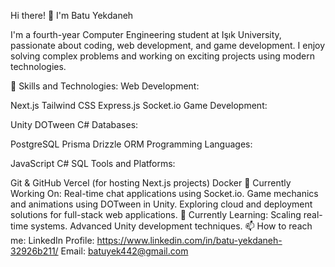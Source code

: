 Hi there! 👋 I'm Batu Yekdaneh

I'm a fourth-year Computer Engineering student at Işık University, passionate about coding, web development, and game development. I enjoy solving complex problems and working on exciting projects using modern technologies.

🌟 Skills and Technologies:
Web Development:

Next.js
Tailwind CSS
Express.js
Socket.io
Game Development:

Unity
DOTween
C#
Databases:

PostgreSQL
Prisma
Drizzle ORM
Programming Languages:

JavaScript
C#
SQL
Tools and Platforms:

Git & GitHub
Vercel (for hosting Next.js projects)
Docker
💼 Currently Working On:
Real-time chat applications using Socket.io.
Game mechanics and animations using DOTween in Unity.
Exploring cloud and deployment solutions for full-stack web applications.
🌱 Currently Learning:
Scaling real-time systems.
Advanced Unity development techniques.
📫 How to reach me:
LinkedIn Profile: https://www.linkedin.com/in/batu-yekdaneh-32926b211/
Email: batuyek442@gmail.com
